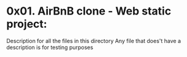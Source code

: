 # 0x01. AirBnB clone - Web static project:

Description for all the files in this directory
Any file that does't have a description is for testing purposes



